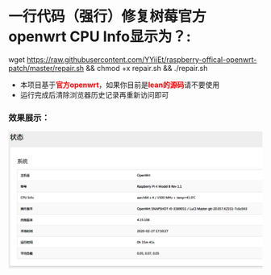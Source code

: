 # 一行代码（强行）修复树莓官方openwrt CPU Info显示为？:  
wget https://raw.githubusercontent.com/YYiiEt/raspberry-offical-openwrt-patch/master/repair.sh && chmod +x repair.sh && ./repair.sh

- 本项目基于<font color=red>**官方openwrt**</font>，如果你目前是<font color=red>**lean的源码**</font>请不要使用
- 运行完成后清除浏览器历史记录再重新访问即可 

### 效果展示：
![image](https://github.com/YYiiEt/raspberry-offical-openwrt-patch/blob/master/example.png)
